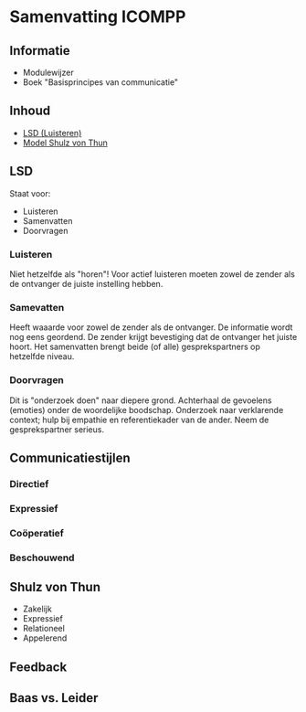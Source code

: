 # Samenvatting ICOMPP

## Informatie

* Modulewijzer
* Boek "Basisprincipes van communicatie"

## Inhoud

* [LSD (Luisteren)](#lsd)
* [Model Shulz von Thun](#shulz-von-thun)

## LSD

Staat voor:

* Luisteren
* Samenvatten
* Doorvragen

### Luisteren

Niet hetzelfde als "horen"! Voor actief luisteren moeten zowel de zender als de ontvanger de juiste instelling hebben.

### Samevatten

Heeft waaarde voor zowel de zender als de ontvanger. De informatie wordt nog eens geordend.
De zender krijgt bevestiging dat de ontvanger het juiste hoort. Het samenvatten brengt beide (of alle) gesprekspartners op hetzelfde niveau.

### Doorvragen

Dit is "onderzoek doen" naar diepere grond. Achterhaal de gevoelens (emoties) onder de woordelijke boodschap. Onderzoek naar verklarende context; hulp bij empathie en referentiekader van de ander.
Neem de gesprekspartner serieus.

## Communicatiestijlen

### Directief

### Expressief

### Coöperatief

### Beschouwend

## Shulz von Thun

* Zakelijk
* Expressief
* Relationeel
* Appelerend

## Feedback

## Baas vs. Leider
